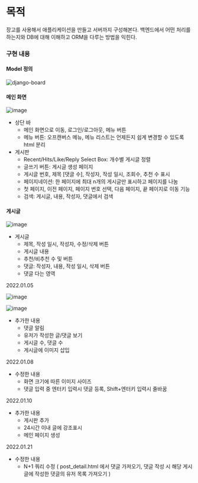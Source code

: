 # 목적
장고를 사용해서 애플리케이션을 만들고 서버까지 구성해본다. 백엔드에서 어떤 처리를 하는지와 DB에 대해 이해하고 ORM을 다루는 방법을 익힌다.

### **구현 내용**

#### **Model 정의**

![django-board](https://user-images.githubusercontent.com/94369511/148603972-e46dac30-75a1-4f06-b5f4-12cbb9e3c982.png)

#### **메인 화면**

![image](https://user-images.githubusercontent.com/94369511/147909437-beb12cb6-36e1-4816-8b30-e8a8696040c4.png)

-   상단 바
    -   메인 화면으로 이동, 로그인/로그아웃, 메뉴 버튼
    -   메뉴 버튼: 오프캔버스 메뉴, 메뉴 리스트는 언제든지 쉽게 변경할 수 있도록 html 분리
-   게시판
    -   Recent/Hits/Like/Reply Select Box: 개수별 게시글 정렬
    -   글쓰기 버튼: 게시글 생성 페이지
    -   게시글 번호, 제목 \[댓글 수\], 작성자, 작성 일시, 조회수, 추천 수 표시
    -   페이지네이션: 한 페이지에 최대 n개의 게시글만 표시하고 페이지를 나눔
      -   첫 페이지, 이전 페이지, 페이지 번호 선택, 다음 페이지, 끝 페이지로 이동 기능
    -   검색: 게시글, 내용, 작성자, 댓글에서 검색

#### **게시글**

![image](https://user-images.githubusercontent.com/94369511/147909449-a5645445-7813-47c0-889f-07143894d440.png)

-   게시글
    -   제목, 작성 일시, 작성자, 수정/삭제 버튼
    -   게시글 내용
    -   추천/비추천 수 및 버튼
    -   댓글: 작성자, 내용, 작성 일시, 삭제 버튼
    -   댓글 다는 영역

2022.01.05

![image](https://user-images.githubusercontent.com/94369511/148216842-3a4f0ef7-c122-4380-bc13-682de65ba73b.png)

![image](https://user-images.githubusercontent.com/94369511/148216889-8b49f50f-3ef3-4bb7-826e-f562df8e8aaf.png)

-   추가한 내용
    -   댓글 알림
    -   유저가 작성한 글/댓글 보기
    -   게시글 수, 댓글 수
    -   게시글에 이미지 삽입



2022.01.08
-   수정한 내용
    -   화면 크기에 따른 이미지 사이즈
    -   댓글 입력 중 엔터키 입력시 댓글 등록, Shift+엔터키 입력시 줄바꿈

2022.01.10
-   추가한 내용
    -   게시판 추가
    -   24시간 이내 글에 강조표시
    -   메인 페이지 생성

2022.01.21
-   수정한 내용
    -   N+1 쿼리 수정 ( post_detail.html 에서 댓글 가져오기, 댓글 작성 시 해당 게시글에 작성한 댓글의 유저 목록 가져오기 )
